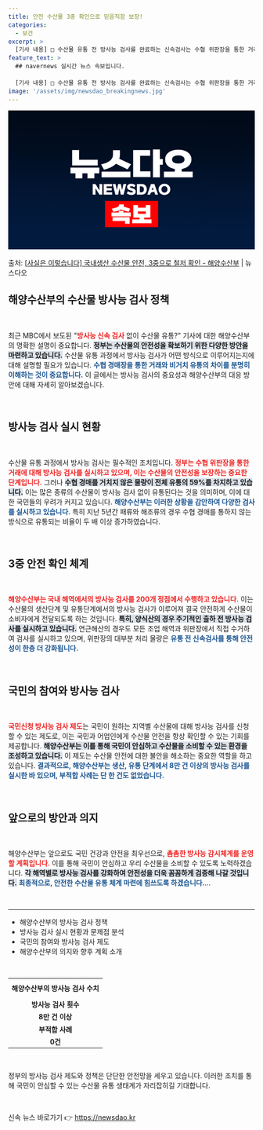 ```yaml
---
title: 안전 수산물 3중 확인으로 믿음직함 보장!
categories:
  - 보건
excerpt: >
  [기사 내용] □ 수산물 유통 전 방사능 검사를 완료하는 신속검사는 수협 위판장을 통한 거래에만 실시하나, …
feature_text: >
  ## navernews 실시간 뉴스 속보입니다.

  [기사 내용] □ 수산물 유통 전 방사능 검사를 완료하는 신속검사는 수협 위판장을 통한 거래에만 실시하나, …
image: '/assets/img/newsdao_breakingnews.jpg'
---
```


![뉴스다오 속보](/assets/img/newsdao_breakingnews.jpg)

<p>출처: <a href="https://newsdao.kr/1907" rel="dofollow">[사실은 이렇습니다] 국내생산 수산물 안전, 3중으로 철저 확인 - 해양수산부</a> | 뉴스다오</p>

<h2 data-ke-size="size26">해양수산부의 수산물 방사능 검사 정책</h2>

<p data-ke-size="size16">&nbsp;</p>

<p data-ke-size="size16">최근 MBC에서 보도된 "<b><span style="color: #ee2323;">방사능 신속 검사</span></b> 없이 수산물 유통?" 기사에 대한 해양수산부의 명확한 설명이 중요합니다. <b><span style="background-color: #21538527;">정부는 수산물의 안전성을 확보하기 위한 다양한 방안을 마련하고 있습니다.</span></b> 수산물 유통 과정에서 방사능 검사가 어떤 방식으로 이루어지는지에 대해 설명할 필요가 있습니다. <b><span style="color: #1a5490;">수협 경매장을 통한 거래와 비거치 유통의 차이를 분명히 이해하는 것이 중요합니다.</span></b> 이 글에서는 방사능 검사의 중요성과 해양수산부의 대응 방안에 대해 자세히 알아보겠습니다.</p>

<p data-ke-size="size16">&nbsp;</p>

<h2 data-ke-size="size26">방사능 검사 실시 현황</h2>

<p data-ke-size="size16">&nbsp;</p>

<p data-ke-size="size16">수산물 유통 과정에서 방사능 검사는 필수적인 조치입니다. <b><span style="color: #ee2323;">정부는 수협 위판장을 통한 거래에 대해 방사능 검사를 실시하고 있으며, 이는 수산물의 안전성을 보장하는 중요한 단계입니다.</span></b> 그러나 <b><span style="background-color: #21538527;">수협 경매를 거치지 않은 물량이 전체 유통의 59%를 차지하고 있습니다.</span></b> 이는 많은 종류의 수산물이 방사능 검사 없이 유통된다는 것을 의미하며, 이에 대한 국민들의 우려가 커지고 있습니다. <b><span style="color: #1a5490;">해양수산부는 이러한 상황을 감안하여 다양한 검사를 실시하고 있습니다.</span></b> 특히 지난 5년간 패류와 해조류의 경우 수협 경매를 통하지 않는 방식으로 유통되는 비율이 두 배 이상 증가하였습니다.</p>

<p data-ke-size="size16">&nbsp;</p>

<h2 data-ke-size="size26">3중 안전 확인 체계</h2>

<p data-ke-size="size16">&nbsp;</p>

<p data-ke-size="size16"><b><span style="color: #ee2323;">해양수산부는 국내 해역에서의 방사능 검사를 200개 정점에서 수행하고 있습니다.</span></b> 이는 수산물의 생산단계 및 유통단계에서의 방사능 검사가 이루어져 결국 안전하게 수산물이 소비자에게 전달되도록 하는 것입니다. <b><span style="background-color: #21538527;">특히, 양식산의 경우 주기적인 출하 전 방사능 검사를 실시하고 있습니다.</span></b> 연근해산의 경우도 모든 조업 해역과 위판장에서 직접 수거하여 검사를 실시하고 있으며, 위판장의 대부분 처리 물량은 <b><span style="color: #1a5490;">유통 전 신속검사를 통해 안전성이 한층 더 강화됩니다.</span></b></p>

<p data-ke-size="size16">&nbsp;</p>

<h2 data-ke-size="size26">국민의 참여와 방사능 검사</h2>

<p data-ke-size="size16">&nbsp;</p>

<p data-ke-size="size16"><b><span style="color: #ee2323;">국민신청 방사능 검사 제도</span></b>는 국민이 원하는 지역별 수산물에 대해 방사능 검사를 신청할 수 있는 제도로, 이는 국민과 어업인에게 수산물 안전을 항상 확인할 수 있는 기회를 제공합니다. <b><span style="background-color: #21538527;">해양수산부는 이를 통해 국민이 안심하고 수산물을 소비할 수 있는 환경을 조성하고 있습니다.</span></b> 이 제도는 수산물 안전에 대한 불안을 해소하는 중요한 역할을 하고 있습니다. <b><span style="color: #1a5490;">결과적으로, 해양수산부는 생산, 유통 단계에서 8만 건 이상의 방사능 검사를 실시한 바 있으며, 부적합 사례는 단 한 건도 없었습니다.</span></b></p>

<p data-ke-size="size16">&nbsp;</p>

<h2 data-ke-size="size26">앞으로의 방안과 의지</h2>

<p data-ke-size="size16">&nbsp;</p>

<p data-ke-size="size16">해양수산부는 앞으로도 국민 건강과 안전을 최우선으로, <b><span style="color: #ee2323;">촘촘한 방사능 감시체계를 운영할 계획입니다.</span></b> 이를 통해 국민이 안심하고 우리 수산물을 소비할 수 있도록 노력하겠습니다. <b><span style="background-color: #21538527;">각 해역별로 방사능 검사를 강화하여 안전성을 더욱 꼼꼼하게 검증해 나갈 것입니다.</span></b> <b><span style="color: #1a5490;">최종적으로, 안전한 수산물 유통 체계 마련에 힘쓰도록 하겠습니다.</span></b>...</p>

<p data-ke-size="size16">&nbsp;</p>

<hr />

<ul>
    <li>해양수산부의 방사능 검사 정책</li>
    <li>방사능 검사 실시 현황과 문제점 분석</li>
    <li>국민의 참여와 방사능 검사 제도</li>
    <li>해양수산부의 의지와 향후 계획 소개</li>
</ul>

<p data-ke-size="size16">&nbsp;</p>

<table style="width: 100%;">
    <tbody>
        <tr>
            <td style="text-align: center; height: 35px;"><b>해양수산부의 방사능 검사 수치</b></td>
        </tr>
        <tr>
            <td style="text-align: center; height: 17px;"><b>방사능 검사 횟수</b></td>
        </tr>
        <tr>
            <td style="text-align: center; height: 17px;"><b>8만 건 이상</b></td>
        </tr>
        <tr>
            <td style="text-align: center; height: 17px;"><b>부적합 사례</b></td>
        </tr>
        <tr>
            <td style="text-align: center; height: 17px;"><b>0건</b></td>
        </tr>
    </tbody>
</table>

<p data-ke-size="size16">&nbsp;</p>

<p data-ke-size="size16">정부의 방사능 검사 제도와 정책은 단단한 안전망을 세우고 있습니다. 이러한 조치를 통해 국민이 안심할 수 있는 수산물 유통 생태계가 자리잡히길 기대합니다.</p>

<p data-ke-size="size16">&nbsp;</p> 

신속 뉴스 바로가기 👉 <a href="https://newsdao.kr" rel="dofollow">https://newsdao.kr</a>


